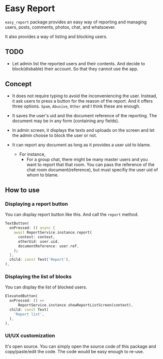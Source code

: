 # Easy Report


`easy_report` package provides an easy way of reporting and managing users, posts, comments, photos, chat, and whatsoever.

It also provides a way of listing and blocking users.

## TODO

- Let admin list the reported users and their contents. And decide to block(disbable) their account. So that they cannot use the app.



## Concept

- It does not require typing to avoid the inconveniencing the user. Instead, it ask users to press a button for the reason of the report. And it offers three options. `Spam`, `Abusive`, `Other` and I think these are enough.

- It saves the user's uid and the document reference of the reporting. The document may be in any form (containing any fields).

- In admin screen, it displays the texts and uploads on the screen and let the admin choose to block the user or not.


- It can report any document as long as it provides a user uid to blame.
  - For instance,
    - For a group chat, there might be many master users and you want to report that that room. You can pass the reference of the chat room document(reference), but must specifiy the user uid of whom to blame.



## How to use


### Displaying a report button

You can display report button like this. And call the `report` method.

```dart
TextButton(
  onPressed: () async {
    await ReportService.instance.report(
      context: context,
      otherUid: user.uid,
      documentReference: user.ref,
    );
  },
  child: const Text('Report'),
),
```


### Displaying the list of blocks

You can display the list of blocked users.


```dart
ElevatedButton(
  onPressed: () =>
      ReportService.instance.showReportListScreen(context),
  child: const Text(
    'Report list',
  ),
),
```

### UI/UX customization

It's open source. You can simply open the source code of this package and copy/paste/edit the code. The code would be easy enough to re-use.



